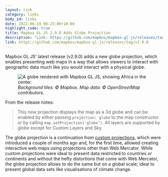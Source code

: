 ```yaml
---
layout: link
category: links
body_id: links
date: 2022-06-19 08:25:00+10:00
highlight_code: true
title: Mapbox GL JS 2.9.0 Adds Globe Projection
description: "Link: https://github.com/mapbox/mapbox-gl-js/releases/tag/v2.9.0"
link: https://github.com/mapbox/mapbox-gl-js/releases/tag/v2.9.0
---
```


Mapbox GL JS’ latest release (v2.9.0) adds a new globe projection, which enables presenting web maps in a way that allows viewers to interact with geographic data much like you would interact with a physical globe. 

<figure class="grid">
  <picture>
    <source srcset="/img/blog/globe.webp, /img/blog/globe@2x.webp 2x" type="image/webp">
    <source srcset="/img/blog/globe.jpg, /img/blog/globe@2x.jpg 2x" type="image/jpeg"> 
    <img src="/img/blog/globe@2x.jpg" alt="A globe rendered with Mapbox GL JS, showing Africa in the center.">
  </picture>
  <figcaption>
    <cite>Background tiles: © Mapbox. Map data: © OpenStreetMap contributors.</cite>
  </figcaption>
</figure>

From the release notes:

> This new projection displays the map as a 3d globe and can be enabled by either passing `projection: globe` to the map constructor or by calling `map.setProjection(‘globe’)`. All layers are supported by globe except for Custom Layers and Sky.

The globe projection is a continuation from [custom projections](/links/2021/mapboxgl-now-supports-non-mercator-projections.html), which were introduced a couple of months ago and, for the first time, allowed creating  interactive web maps using projections other than Web Mercator. While custom projections were ideal to present data restricted to countries or continents and without the hefty distortions that come with Web Mercator, the globe projection allows to do the same but on a global scale; ideal to present global data sets like visualisations of climate change. 
